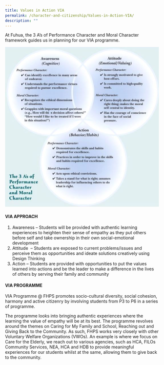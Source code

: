 ```yaml
---
title: Values in Action VIA
permalink: /character-and-citizenship/Values-in-Action-VIA/
description: ""
---
```

At Fuhua, the 3 A’s of Performance Character and Moral Character framework guides us in planning for our VIA programme.  
  
![](/images/Fuhua%20Experience/Student%20Development/Character%20&%20Citizenship/Values%20in%20Action%20(VIA)/V1.jpg)  

#### **VIA APPROACH**


1.  Awareness – Students will be provided with authentic learning experiences to heighten their sense of empathy as they put others before self and take ownership in their own social-emotional development
2.  Attitude  – Students are exposed to current problems/issues and perceive them as opportunities and ideate solutions creatively using Design Thinking
3.  Action – Students are provided with opportunities to put the values learned into actions and be the leader to make a difference in the lives of others by serving their family and community

#### **VIA PROGRAMME**


VIA Programme @ FHPS promotes socio-cultural diversity, social cohesion, harmony and active citizenry by involving students from P3 to P6 in a series of programme. 

  

The programme looks into bringing authentic experiences where the learning the value of empathy will be at its best. The programme revolves around the themes on Caring for My Family and School, Reaching out and Giving Back to the Community. As such, FHPS works very closely with other Voluntary Welfare Organizations (VWOs). An example is where we focus on Care for the Elderly, we reach out to various agencies, such as HCA, FILOs Community Services, NEA, HCA and HDB to provide meaningful experiences for our students whilst at the same, allowing them to give back to the community.